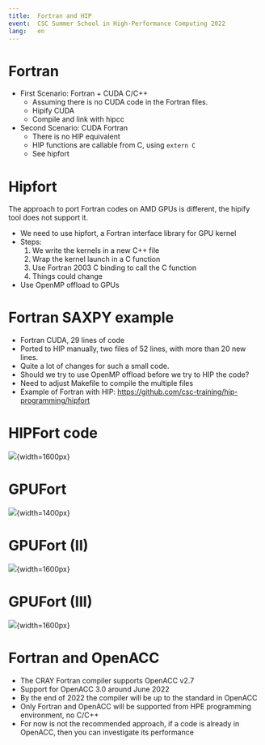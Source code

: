 ```yaml
---
title:  Fortran and HIP
event:  CSC Summer School in High-Performance Computing 2022
lang:   en
---
```


# Fortran

* First Scenario: Fortran + CUDA C/C++
    - Assuming there is no CUDA code in the Fortran files.
    - Hipify CUDA
    - Compile and link with hipcc
* Second Scenario: CUDA Fortran
    - There is no HIP equivalent
    - HIP functions are callable from C, using `extern C`
    - See hipfort


# Hipfort

The approach to port Fortran codes on AMD GPUs is different, the hipify tool
does not support it.

* We need to use hipfort, a Fortran interface library for GPU kernel
* Steps:
    1) We write the kernels in a new C++ file
    2) Wrap the kernel launch in a C function
    3) Use Fortran 2003 C binding to call the C function
    4) Things could change
* Use OpenMP offload to GPUs


# Fortran SAXPY example

* Fortran CUDA, 29 lines of code
* Ported to HIP manually, two files of 52 lines, with more than 20 new lines.
* Quite a lot of changes for such a small code.
* Should we try to use OpenMP offload before we try to HIP the code?
* Need to adjust Makefile to compile the multiple files
* Example of Fortran with HIP:
  https://github.com/csc-training/hip-programming/hipfort


# HIPFort code

![](img/hipfort.png){width=1600px}


# GPUFort

![](img/gpufort.png){width=1400px}


# GPUFort (II)

![](img/gpufort1.png){width=1600px}


# GPUFort (III)

![](img/gpufort2.png){width=1600px}


# Fortran and OpenACC

* The CRAY Fortran compiler supports OpenACC v2.7
* Support for OpenACC 3.0 around June 2022
* By the end of 2022 the compiler will be up  to the standard in OpenACC
* Only Fortran and OpenACC will be supported from HPE programming
  environment, no C/C++
* For now is not the recommended approach, if a code is already in OpenACC,
  then you can investigate its performance
